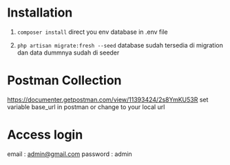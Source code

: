 # Installation

1. `composer install`
direct you env database in .env file

2. `php artisan migrate:fresh --seed`
database sudah tersedia di migration dan data dummnya sudah di seeder

# Postman Collection
https://documenter.getpostman.com/view/11393424/2s8YmKU53R
set variable base_url in postman or change to your local url

# Access login
email : admin@gmail.com
password : admin

